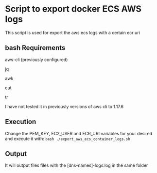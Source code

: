# Script to export docker ECS AWS logs
This script is used for export the aws ecs logs with a certain ecr uri

## bash Requirements
aws-cli (previously configured)

jq

awk

cut

tr

I have not tested it in previously versions of aws cli to 1.17.6

## Execution
Change the PEM_KEY, EC2_USER and ECR_URI variables for your desired and execute it with:
`bash ./export_aws_ecs_container_logs.sh`

## Output
It will output files files with the [dns-names]-logs.log in the same folder
